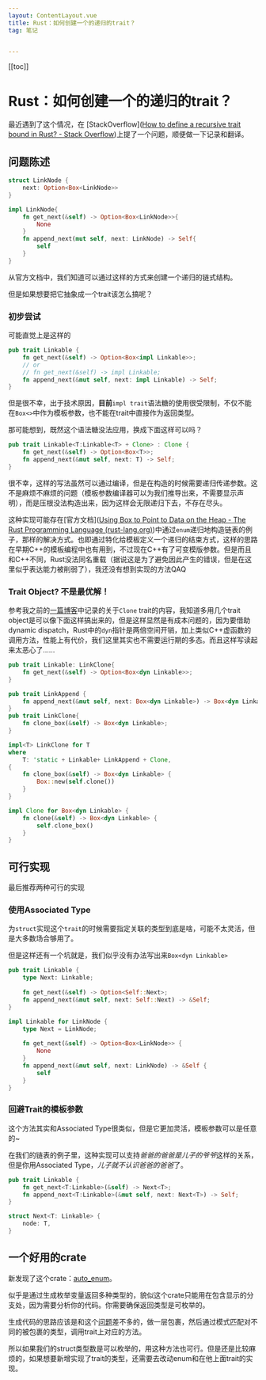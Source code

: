 ```yaml
---
layout: ContentLayout.vue
title: Rust：如何创建一个的递归的trait？
tag: 笔记


---
```


[[toc]]

# Rust：如何创建一个的递归的trait？

最近遇到了这个情况，在 [StackOverflow]([How to define a recursive trait bound in Rust? - Stack Overflow](https://stackoverflow.com/questions/65845197/how-to-define-a-recursive-trait-bound-in-rust))上提了一个问题，顺便做一下记录和翻译。

## 问题陈述

```rust
struct LinkNode {
    next: Option<Box<LinkNode>>
}

impl LinkNode{
    fn get_next(&self) -> Option<Box<LinkNode>>{
        None
    }
    fn append_next(mut self, next: LinkNode) -> Self{
        self
    }
}
```

从官方文档中，我们知道可以通过这样的方式来创建一个递归的链式结构。

但是如果想要把它抽象成一个trait该怎么搞呢？

### 初步尝试

可能直觉上是这样的

```rust
pub trait Linkable {
    fn get_next(&self) -> Option<Box<impl Linkable>>; 
    // or
    // fn get_next(&self) -> impl Linkable; 
    fn append_next(&mut self, next: impl Linkable) -> Self;
}
```

但是很不幸，出于技术原因，**目前**`impl trait`语法糖的使用很受限制，不仅不能在`Box<>`中作为模板参数，也不能在trait中直接作为返回类型。

那可能想到，既然这个语法糖没法应用，换成下面这样可以吗？

```rust
pub trait Linkable<T:Linkable<T> + Clone> : Clone {
    fn get_next(&self) -> Option<Box<T>>;
    fn append_next(&mut self, next: T) -> Self;
}
```

很不幸，这样的写法虽然可以通过编译，但是在构造的时候需要递归传递参数。这不是麻烦不麻烦的问题（模板参数编译器可以为我们推导出来，不需要显示声明），而是压根没法构造出来，因为这样会无限递归下去，不存在尽头。

这种实现可能存在[官方文档]([Using Box to Point to Data on the Heap - The Rust Programming Language (rust-lang.org)](https://doc.rust-lang.org/book/ch15-01-box.html#enabling-recursive-types-with-boxes))中通过`enum`递归地构造链表的例子，那样的解决方式。也即通过特化给模板定义一个递归的结束方式，这样的思路在早期C++的模板编程中也有用到，不过现在C++有了可变模版参数。但是而且和C++不同，Rust没法同名重载（据说这是为了避免因此产生的错误，但是在这里似乎表达能力被削弱了），我还没有想到实现的方法QAQ

### Trait Object? 不是最优解！

参考我之前的[一篇博客](/zh/blogs/20210120)中记录的关于`Clone` trait的内容，我知道多用几个trait object是可以像下面这样搞出来的，但是这样显然是有成本问题的，因为要借助dynamic dispatch，Rust中的`dyn`指针是两倍空间开销，加上类似C++虚函数的调用方法，性能上有代价，我们这里其实也不需要运行期的多态。而且这样写读起来太恶心了……

```rust
pub trait Linkable: LinkClone{
    fn get_next(&self) -> Option<Box<dyn Linkable>>;
}

pub trait LinkAppend {
    fn append_next(&mut self, next: Box<dyn Linkable>) -> Box<dyn Linkable>;
}
pub trait LinkClone{
    fn clone_box(&self) -> Box<dyn Linkable>;
}

impl<T> LinkClone for T
where
    T: 'static + Linkable+ LinkAppend + Clone,
{
    fn clone_box(&self) -> Box<dyn Linkable> {
        Box::new(self.clone())
    }
}

impl Clone for Box<dyn Linkable> {
    fn clone(&self) -> Box<dyn Linkable> {
        self.clone_box()
    }
}
```

## 可行实现

最后推荐两种可行的实现

### 使用Associated Type

为`struct`实现这个`trait`的时候需要指定关联的类型到底是啥，可能不太灵活，但是大多数场合够用了。

但是这样还有一个坑就是，我们似乎没有办法写出来`Box<dyn Linkable>`

```rust
pub trait Linkable {
    type Next: Linkable;
    
    fn get_next(&self) -> Option<Self::Next>;
    fn append_next(&mut self, next: Self::Next) -> &Self;
}
```

```rust
impl Linkable for LinkNode {
    type Next = LinkNode;
    
    fn get_next(&self) -> Option<Box<LinkNode>> { 
        None
    }
    fn append_next(&mut self, next: LinkNode) -> &Self {
        self
    }
}
```

### 回避Trait的模板参数

这个方法其实和Associated Type很类似，但是它更加灵活，模板参数可以是任意的~

在我们的链表的例子里，这种实现可以支持*爸爸的爸爸是儿子的爷爷*这样的关系，但是你用Associated Type，*儿子就不认识爸爸的爸爸*了。

```rust
pub trait Linkable {
    fn get_next<T:Linkable>(&self) -> Next<T>; 
    fn append_next<T:Linkable>(&mut self, next: Next<T>) -> Self;
}

struct Next<T: Linkable> {
    node: T,
}
```

## 一个好用的crate

新发现了这个crate：[auto_enum](https://crates.io/crates/auto_enums)。

似乎是通过生成枚举变量返回多种类型的，貌似这个crate只能用在包含显示的分支处，因为需要分析你的代码。你需要确保返回类型是可枚举的。

生成代码的思路应该是和这个[问题](https://stackoverflow.com/questions/57066471/how-do-i-implement-a-trait-for-an-enum-and-its-respective-variants)差不多的，做一层包裹，然后通过模式匹配对不同的被包裹的类型，调用trait上对应的方法。

所以如果我们的struct类型数是可以枚举的，用这种方法也可行。但是还是比较麻烦的，如果想要新增实现了trait的类型，还需要去改动enum和在他上面trait的实现。




 
 <Comment lang="zh-CN"/> 
 